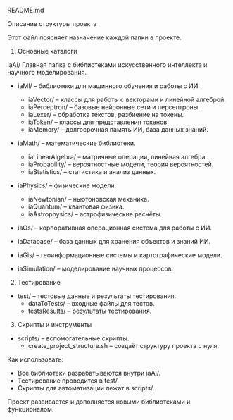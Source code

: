 README.md

Описание структуры проекта

Этот файл поясняет назначение каждой папки в проекте.

1. Основные каталоги

iaAi/
Главная папка с библиотеками искусственного интеллекта и научного моделирования.

- iaMl/ – библиотеки для машинного обучения и работы с ИИ.
  - iaVector/ – классы для работы с векторами и линейной алгеброй.
  - iaPerceptron/ – базовые нейронные сети и персептроны.
  - iaLexer/ – обработка текстов, разбиение на токены.
  - iaToken/ – классы для представления токенов.
  - iaMemory/ – долгосрочная память ИИ, база данных знаний.

- iaMath/ – математические библиотеки.
  - iaLinearAlgebra/ – матричные операции, линейная алгебра.
  - iaProbability/ – вероятностные модели, теория вероятностей.
  - iaStatistics/ – статистика и анализ данных.

- iaPhysics/ – физические модели.
  - iaNewtonian/ – ньютоновская механика.
  - iaQuantum/ – квантовая физика.
  - iaAstrophysics/ – астрофизические расчёты.

- iaOs/ – корпоративная операционная система для работы с ИИ.

- iaDatabase/ – база данных для хранения объектов и знаний ИИ.

- iaGis/ – геоинформационные системы и картографические модели.

- iaSimulation/ – моделирование научных процессов.

2. Тестирование

- test/ – тестовые данные и результаты тестирования.
  - dataToTests/ – входные файлы для тестов.
  - testsResults/ – результаты тестирования.

3. Скрипты и инструменты

- scripts/ – вспомогательные скрипты.
  - create_project_structure.sh – создаёт структуру проекта с нуля.

Как использовать:
- Все библиотеки разрабатываются внутри iaAi/.
- Тестирование проводится в test/.
- Скрипты для автоматизации лежат в scripts/.

Проект развивается и дополняется новыми библиотеками и функционалом.
